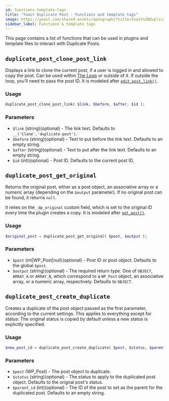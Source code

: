 ```yaml
---
id: functions-template-tags
title: "Yoast Duplicate Post - Functions and template tags"
image: https://yoast.com/shared-assets/opengraph/?title=Yoast%20Duplicate%20Post%20Functions%20and%20template%20tags
sidebar_label: Functions & template tags
---
```


This page contains a list of functions that can be used in plugins and template files to interact with Duplicate Posts.

## `duplicate_post_clone_post_link`

Displays a link to clone the current post, if a user is logged in and allowed to copy the post. Can be used within [The Loop](https://codex.wordpress.org/The_Loop) or outside of it. If outside the loop, you’ll need to pass the post ID.
It is modeled after [`edit_post_link()`](https://developer.wordpress.org/reference/functions/edit_post_link/).

### Usage

```php
duplicate_post_clone_post_link( $link, $before, $after, $id );
```

### Parameters

 * `$link` (string)(optional) - The link text. Defaults to `__('Clone','duplicate-post')`.
 * `$before` (string)(optional) - Text to put before the link text. Defaults to an empty string.
 * `$after` (string)(optional) - Text to put after the link text. Defaults to an empty string.
 * `$id` (int)(optional) - Post ID. Defaults to the current post ID.

## `duplicate_post_get_original`

Returns the original post, either as a post object, an associative array or a numeric array (depending on the `$output` parameter). If no original post can be found, it returns `null`.

It relies on the `_dp_original` custom field, which is set to the original ID every time the plugin creates a copy.
It is modeled after [`get_post()`](https://developer.wordpress.org/reference/functions/get_post/).

### Usage

```php
$original_post = duplicate_post_get_original( $post, $output );
```

### Parameters

 * `$post` (int|WP_Post|null)(optional) - Post ID or post object. Defaults to the global `$post`. 
 * `$output` (string)(optional) - The required return type. One of `OBJECT`, `ARRAY_A` or `ARRAY_N`, which correspond to a `WP_Post` object, an associative array, or a numeric array, respectively. Defaults to `OBJECT`.

## `duplicate_post_create_duplicate`

Creates a duplicate of the post object passed as the first parameter, according to the current settings. This applies to everything except for status: The original status is copied by default unless a new status is explicitly specified.

### Usage

```php
$new_post_id = duplicate_post_create_duplicate( $post, $status, $parent_id );
```

### Parameters

 * `$post` (WP_Post) - The post object to duplicate.
 * `$status` (string)(optional) - The status to apply to the duplicated post object. Defaults to the orignal post's status.
 * `$parent_id` (int)(optional) - The ID of the post to set as the parent for the duplicated post. Defaults to an empty string.
 
